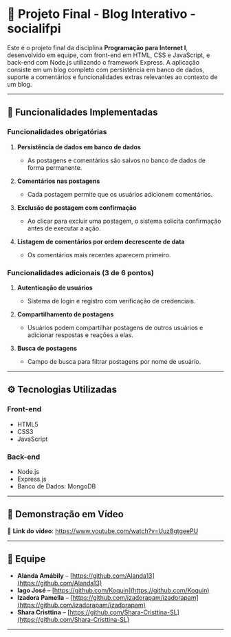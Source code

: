 # 📝 Projeto Final - Blog Interativo - socialifpi

Este é o projeto final da disciplina **Programação para Internet I**, desenvolvido em equipe, com front-end em HTML, CSS e JavaScript, e back-end com Node.js utilizando o framework Express. A aplicação consiste em um blog completo com persistência em banco de dados, suporte a comentários e funcionalidades extras relevantes ao contexto de um blog.

---

## 📌 Funcionalidades Implementadas

### Funcionalidades obrigatórias

1. **Persistência de dados em banco de dados**  
   - As postagens e comentários são salvos no banco de dados de forma permanente.

2. **Comentários nas postagens**  
   - Cada postagem permite que os usuários adicionem comentários.

3. **Exclusão de postagem com confirmação**  
   - Ao clicar para excluir uma postagem, o sistema solicita confirmação antes de executar a ação.

4. **Listagem de comentários por ordem decrescente de data**  
   - Os comentários mais recentes aparecem primeiro.

### Funcionalidades adicionais (3 de 6 pontos)

1. **Autenticação de usuários**  
   - Sistema de login e registro com verificação de credenciais.

2. **Compartilhamento de postagens**  
   - Usuários podem compartilhar postagens de outros usuários e adicionar respostas e reações a elas.

3. **Busca de postagens**  
   - Campo de busca para filtrar postagens por nome de usuário.

---

## ⚙️ Tecnologias Utilizadas

### Front-end
- HTML5  
- CSS3  
- JavaScript  

### Back-end
- Node.js  
- Express.js  
- Banco de Dados: MongoDB 

---

## 🎥 Demonstração em Vídeo

🔗 **Link do vídeo**: https://www.youtube.com/watch?v=Uuz8gtgeePU

---

## 👥 Equipe

- **Alanda Amábily** – [https://github.com/Alanda13](https://github.com/Alanda13)  
- **Iago José** – [https://github.com/Koquin](https://github.com/Koquin)  
- **Izadora Pamella** – [https://github.com/izadorapam/izadorapam](https://github.com/izadorapam/izadorapam)  
- **Shara Cristtina** – [https://github.com/Shara-Cristtina-SL](https://github.com/Shara-Cristtina-SL)

---


